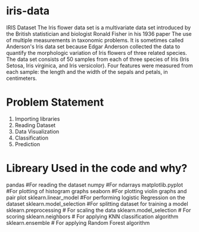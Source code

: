# iris-data
IRIS Dataset  The Iris flower data set is a multivariate data set introduced by the British statistician 
and biologist Ronald Fisher in his 1936 paper The use of multiple measurements in taxonomic problems. 
It is sometimes called Anderson's Iris data set because Edgar Anderson collected the data to quantify 
the morphologic variation of Iris flowers of three related species. The data set consists of 50 samples 
from each of three species of Iris (Iris Setosa, Iris virginica, and Iris versicolor). 
Four features were measured from each sample: the length and the width of the sepals and petals, in centimeters.

# Problem Statement
1. Importing libraries
2. Reading Dataset
3. Data Visualization
4. Classification
5. Prediction

# Libreary Used in the code and why?

pandas  #For reading the dataset
numpy #For ndarrays
matplotlib.pyplot  #For plotting of histogram graphs
seaborn  #For plotting violin graphs and pair plot
sklearn.linear_model  #For performing logistic Regression on the dataset
sklearn.model_selection #For splitting dataset for training a model
sklearn.preprocessing  # For scaling the data
sklearn.model_selection  # For scoring
sklearn.neighbors  # For applying KNN classification algorithm
sklearn.ensemble  # For applying Random Forest algorithm

